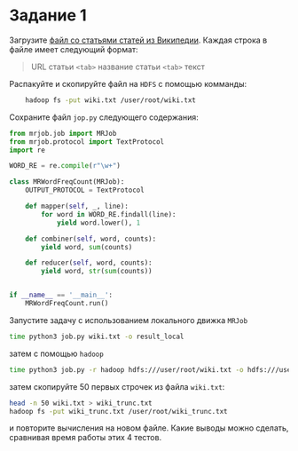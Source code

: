 # Задание 1

Загрузите [файл со статьями статей из Википедии](https://yadi.sk/d/ObKNNcaFWEsK-w). Каждая строка в файле имеет следующий формат:

   >URL статьи `<tab>` название статьи `<tab>` текст

Распакуйте и скопируйте файл на `HDFS` с помощью комманды:
```bash
    hadoop fs -put wiki.txt /user/root/wiki.txt
```

Сохраните файл `jop.py` следующего содержания:
```python
from mrjob.job import MRJob
from mrjob.protocol import TextProtocol
import re

WORD_RE = re.compile(r"\w+")

class MRWordFreqCount(MRJob):
    OUTPUT_PROTOCOL = TextProtocol

    def mapper(self, _, line):
        for word in WORD_RE.findall(line):
            yield word.lower(), 1

    def combiner(self, word, counts):
        yield word, sum(counts)

    def reducer(self, word, counts):
        yield word, str(sum(counts))


if __name__ == '__main__':
    MRWordFreqCount.run()
```

Запустите  задачу с использованием локального движка `MRJob`

```bash
time python3 job.py wiki.txt -o result_local
```
затем с помощью `hadoop`

```bash
time python3 job.py -r hadoop hdfs:///user/root/wiki.txt -o hdfs:///user/root/result_hadoop
```

затем скопируйте 50 первых строчек из файла `wiki.txt`:

```bash
head -n 50 wiki.txt > wiki_trunc.txt
hadoop fs -put wiki_trunc.txt /user/root/wiki_trunc.txt
```

и повторите вычисления на новом файле. Какие выводы можно сделать, сравнивая время работы этих 4 тестов.
